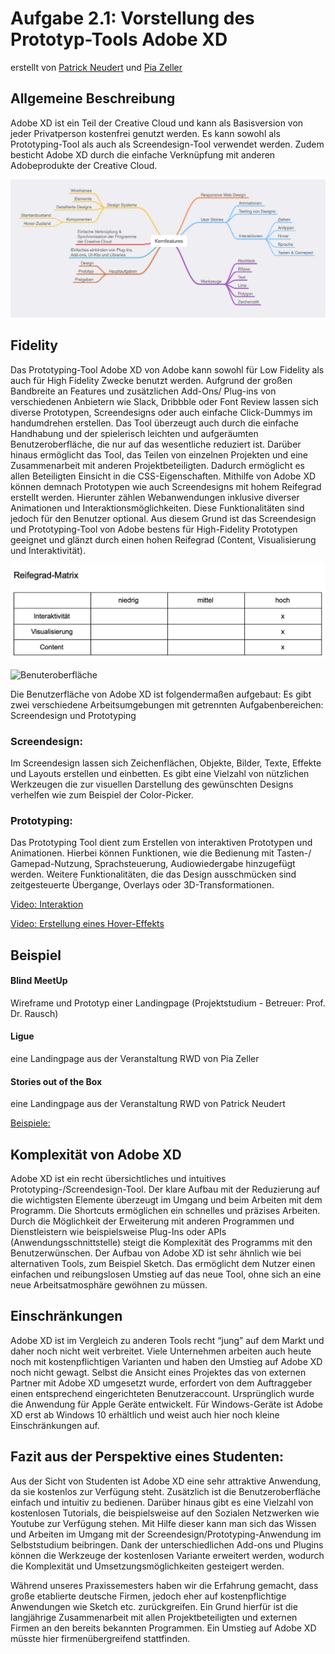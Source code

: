 # Aufgabe 2.1: Vorstellung des Prototyp-Tools Adobe XD

erstellt von [Patrick Neudert](https://github.com/Patrickneudert) und [Pia Zeller](https://github.com/piazeller)

## Allgemeine Beschreibung

Adobe XD ist ein Teil der Creative Cloud und kann als Basisversion von jeder Privatperson kostenfrei genutzt werden. Es kann sowohl als Prototyping-Tool als auch als Screendesign-Tool verwendet werden. Zudem besticht Adobe XD durch die einfache Verknüpfung mit anderen Adobeprodukte der Creative Cloud. 


![Kernfeatures](Mindmap.png)

## Fidelity

Das Prototyping-Tool Adobe XD von Adobe kann sowohl für Low Fidelity als auch für High Fidelity Zwecke benutzt werden. Aufgrund der großen Bandbreite an Features und zusätzlichen Add-Ons/ Plug-ins von verschiedenen Anbietern wie Slack, Dribbble oder Font Review lassen sich diverse Prototypen, Screendesigns oder auch einfache Click-Dummys im handumdrehen erstellen. Das Tool überzeugt auch durch die einfache Handhabung und der spielerisch leichten und aufgeräumten Benutzeroberfläche, die nur auf das wesentliche reduziert ist. Darüber hinaus ermöglicht das Tool, das Teilen von einzelnen Projekten und eine Zusammenarbeit mit anderen Projektbeteiligten. Dadurch ermöglicht es allen Beteiligten Einsicht in die CSS-Eigenschaften. Mithilfe von Adobe XD können demnach Prototypen wie auch Screendesigns mit hohem Reifegrad erstellt werden. Hierunter zählen Webanwendungen inklusive diverser Animationen und Interaktionsmöglichkeiten. Diese Funktionalitäten sind jedoch für den Benutzer optional.  Aus diesem Grund ist  das Screendesign und Prototyping-Tool von Adobe bestens für High-Fidelity Prototypen geeignet und glänzt durch einen hohen Reifegrad (Content, Visualisierung und Interaktivität).  

![Reifegrad-Matrix](Reifegrad-matrix.png)


![Benuteroberfläche](Benutzeroberfläche.png)

Die Benutzerfläche von Adobe XD ist folgendermaßen aufgebaut:
Es gibt zwei verschiedene Arbeitsumgebungen mit getrennten Aufgabenbereichen: Screendesign und Prototyping 

### Screendesign: 
Im Screendesign lassen sich Zeichenflächen, Objekte, Bilder, Texte, Effekte und Layouts erstellen und einbetten. Es gibt eine Vielzahl von nützlichen Werkzeugen die zur visuellen Darstellung des gewünschten Designs verhelfen wie zum Beispiel der Color-Picker.

### Prototyping:
Das Prototyping Tool dient zum Erstellen von interaktiven Prototypen und Animationen. Hierbei können Funktionen, wie die Bedienung mit Tasten-/ Gamepad-Nutzung, Sprachsteuerung, Audiowiedergabe hinzugefügt werden. Weitere Funktionalitäten, die das Design ausschmücken sind zeitgesteuerte Übergange, Overlays oder 3D-Transformationen. 

[Video: Interaktion](https://drive.google.com/file/d/1J_ISmX1puIsDQr5o-_Fm88OJzrhq9Mom/view)

[Video: Erstellung eines Hover-Effekts](https://drive.google.com/file/d/1jDglyrhFW2eA7FolqM6e6os3uY636ExV/view)


## Beispiel 
#### Blind MeetUp
Wireframe und Prototyp einer Landingpage  (Projektstudium - Betreuer: Prof. Dr. Rausch)
#### Ligue
eine Landingpage aus der Veranstaltung RWD von Pia Zeller 
#### Stories out of the Box
eine Landingpage aus der Veranstaltung RWD von Patrick Neudert

[Beispiele:](Aufgabe2.1.pdf)


## Komplexität von Adobe XD

Adobe XD ist ein recht übersichtliches und intuitives Prototyping-/Screendesign-Tool. Der klare Aufbau mit der Reduzierung auf die wichtigsten Elemente überzeugt im Umgang und beim Arbeiten mit dem Programm. Die Shortcuts ermöglichen ein schnelles und präzises Arbeiten. Durch die Möglichkeit der Erweiterung mit anderen Programmen und Dienstleistern wie beispielsweise Plug-Ins oder APIs (Anwendungsschnittstelle) steigt die Komplexität des Programms mit den Benutzerwünschen. Der Aufbau von Adobe XD ist sehr ähnlich wie bei alternativen Tools, zum Beispiel Sketch. Das ermöglicht dem Nutzer einen einfachen und reibungslosen Umstieg auf das neue Tool, ohne sich an eine neue Arbeitsatmosphäre gewöhnen zu müssen.  

## Einschränkungen

Adobe XD ist im Vergleich zu anderen Tools recht “jung” auf dem Markt und daher noch nicht weit verbreitet. Viele Unternehmen arbeiten auch heute noch mit kostenpflichtigen Varianten und haben den Umstieg auf Adobe XD noch nicht gewagt. Selbst die Ansicht eines Projektes das von externen Partner mit Adobe XD umgesetzt wurde, erfordert von dem Auftraggeber einen entsprechend eingerichteten Benutzeraccount. 
Ursprünglich wurde die Anwendung für Apple Geräte entwickelt. Für Windows-Geräte ist Adobe XD erst ab Windows 10 erhältlich und weist auch hier noch kleine Einschränkungen auf. 

## Fazit aus der Perspektive eines Studenten:
Aus der Sicht von Studenten ist Adobe XD eine sehr attraktive Anwendung, da sie kostenlos zur Verfügung steht. Zusätzlich ist die Benutzeroberfläche einfach und intuitiv zu bedienen. Darüber hinaus gibt es eine Vielzahl von kostenlosen Tutorials, die beispielsweise auf den Sozialen Netzwerken wie Youtube zur Verfügung stehen. Mit Hilfe dieser kann man sich das Wissen und Arbeiten im Umgang mit der Screendesign/Prototyping-Anwendung im Selbststudium beibringen. Dank der unterschiedlichen Add-ons und Plugins können die Werkzeuge der kostenlosen Variante erweitert werden, wodurch die Komplexität und Umsetzungsmöglichkeiten gesteigert werden. 

Während unseres Praxissemesters haben wir die Erfahrung gemacht, dass große etablierte deutsche Firmen, jedoch eher auf kostenpflichtige Anwendungen wie Sketch etc. zurückgreifen. Ein Grund hierfür ist die langjährige Zusammenarbeit mit allen Projektbeteiligten und externen Firmen an den bereits bekannten Programmen. Ein Umstieg auf Adobe XD müsste hier firmenübergreifend stattfinden. 

